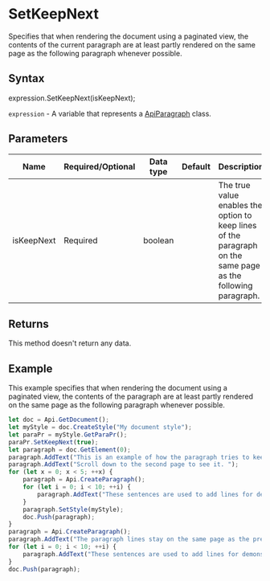 # SetKeepNext

Specifies that when rendering the document using a paginated view, the contents of the current paragraph are at least
partly rendered on the same page as the following paragraph whenever possible.

## Syntax

expression.SetKeepNext(isKeepNext);

`expression` - A variable that represents a [ApiParagraph](../ApiParagraph.md) class.

## Parameters

| **Name** | **Required/Optional** | **Data type** | **Default** | **Description** |
| ------------- | ------------- | ------------- | ------------- | ------------- |
| isKeepNext | Required | boolean |  | The true value enables the option to keep lines of the paragraph on the same page as the following paragraph. |

## Returns

This method doesn't return any data.

## Example

This example specifies that when rendering the document using a paginated view, the contents of the paragraph are at least partly rendered on the same page as the following paragraph whenever possible.

```javascript
let doc = Api.GetDocument();
let myStyle = doc.CreateStyle("My document style");
let paraPr = myStyle.GetParaPr();
paraPr.SetKeepNext(true);
let paragraph = doc.GetElement(0);
paragraph.AddText("This is an example of how the paragraph tries to keep together with the next paragraph. ");
paragraph.AddText("Scroll down to the second page to see it. ");
for (let x = 0; x < 5; ++x) {
	paragraph = Api.CreateParagraph();
	for (let i = 0; i < 10; ++i) {
		paragraph.AddText("These sentences are used to add lines for demonstrative purposes. ");
	}
	paragraph.SetStyle(myStyle);
	doc.Push(paragraph);
}
paragraph = Api.CreateParagraph();
paragraph.AddText("The paragraph lines stay on the same page as the previous paragraph. ");
for (let i = 0; i < 10; ++i) {
	paragraph.AddText("These sentences are used to add lines for demonstrative purposes. ");
}
doc.Push(paragraph);
```
